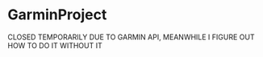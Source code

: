 # GarminProject


CLOSED TEMPORARILY DUE TO GARMIN API, MEANWHILE I FIGURE OUT HOW TO DO IT WITHOUT IT